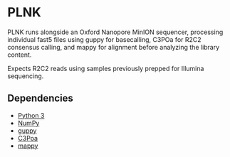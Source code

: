 # PLNK
PLNK runs alongside an Oxford Nanopore MinION sequencer, processing individual fast5 files using guppy for basecalling, C3POa for R2C2 consensus calling, and mappy for alignment before analyzing the library content.

Expects R2C2 reads using samples previously prepped for Illumina sequencing. 

## Dependencies

- [Python 3](https://www.python.org/downloads/)
- [NumPy](https://pypi.org/project/numpy/)
- [guppy]()
- [C3Poa](https://github.com/rvolden/C3POa)
- [mappy](https://pypi.org/project/mappy/)
